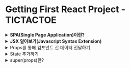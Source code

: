 # Getting First React Project - TICTACTOE

<details>
<summary><strong>SPA(Single Page Application)이란?</strong></summary>

- 현재 App.js 파일의 소스 코드를 변경하면 변경한 부분이 화면에 바로 적용됨
  - 이러한 변화가 어떠한 순서로 실행되고 있는지 알아보면


#### ◇ public/index.html
- div 엘리먼트의 id를 root로 해놓았음
```html
<!DOCTYPE html>
<html lang="en">
  <head>
    <meta charset="utf-8" />
    <link rel="icon" href="%PUBLIC_URL%/favicon.ico" />
    <meta name="viewport" content="width=device-width, initial-scale=1" />
    <meta name="theme-color" content="#000000" />
    <meta
      name="description"
      content="Web site created using create-react-app"
    />
    <link rel="apple-touch-icon" href="%PUBLIC_URL%/logo192.png" />
    <link rel="manifest" href="%PUBLIC_URL%/manifest.json" />
    <title>React App</title>
  </head>
</html>
```

### ◇ src/index.js
- 자바스크립트의 시작점
- 여기서 위의 root id를 가진 div 엘리먼트를 잡아 줌
  - 그래서 엘리먼트 안에서 화면을 꾸밀 수 있게 된다.
```javascript
const root = ReactDOM.createRoot(document.getElementById('root'));
root.render(
    <React.StrictMode>
        <App />
    </React.StrictMode>
)
```
### Single Page Application(SPA)
- 여기서 한 가지 의문점이 생길 수 있다.
- 그것은 index.html 템플릿이 하나면 한 개의 페이지를 만들 때는 괜찮은데 두 개 이상의 페이지를 만들 때는 어떤식으로 해야할까?
- 기존에는 a 페이지를 만들면 a.html b 페이지를 만들면 b.html과 같은 방식으로 만들었다.
  - 이와 같은 방식은 전통적인 웹 사이트를 만들 때 사용하는 Multi Page Application(MPA)이다.
- 하지만 요즘에는 웹 사이트의 전체 페이지를 하나의 페이지에 담아 동적으로 화면을 바꿔가며 표현한다.(Single Page Application; SPA)

### SPA에서 화면 변경은 어떻게 일어나나?
- 전통적인 웹 사이트의 경우 a page에서 b page로 페이지 전환할 때 a.html을 보여주다가 b.html을 보여 주면 됐지만 index.html 밖에 없는 SPA에서는 어떻게 페이지 전환(브라우징)을 해줄까?
  - 이는 HTML 5의 History API를 사용해서 가능하게 만든다.
  - 자바스크립트 영역에서 History API를 이용해서 현재 페이지 내에서 화면 이동이 일어난 것처럼 작동하게 해준다.
  - React-Router-Dom -> History API 사용

### History API
- History.back() : 세션 기록의 바로 뒤 페이지로 이동하는 비동기 메서드로 브라우저의 뒤로 가기를 누르는 것과 같은 효과를 낸다.
- History.forward() : 세션 기록의 바로 앞 페이지를 이동하는 비동기 메서드로 브라우저의 앞으로 가기를 누르는 것과 같은 효과를 낸다.
- History.go() : 특정한 세션 기록으로 이동하게 해 주는 비동기 메서드, 1을 넣어 호출하면 바로 앞 페이지로, -1을 넣어 호출하면 바로 뒤 페이지로 이동한다.
- History.pushState() : 주어진 데이터를 세션 기록 스택에 넣는다. 직렬화 가능한 모든 Javascript 객체를 저장하는 것이 가능하다.
- History.replaceState() : 최근 세션 기록 스택의 내용을 주어진 데이터로 교체한다.

</details>
<details>
<summary><strong>JSX 알아보기(Javascript Syntax Extension)</strong></summary>

- JSX는 자바스크립트의 확장 문법이다. 리액트에서는 이 JSX를 이용해서 화면에서 UI가 보이는 모습을 나타내줍니다.

```javascript
const simple = <h1>Hello World!</h1>;
```
- JSX를 이용하면 UI를 나타낼 때 자바스크립트(logic)와 HTML 구조(markup)를 같이 사용할 수 있기 때문에 기본 UI에 데이터가 변하는 것들이나 이벤트들이 처리되는 부분을 더욱 쉽게 구현할 수 있다.

### 리액트에서 JSX 사용은 의무인가?
- 의무는 아니지만 자바스크립트 안에서 UI 작업을 하는게 매우 편리하기 때문에 React를 사용할 때는 거의 모든 사람이 JSX를 사용한다.

### JSX사용하지 않을 경우 리액트에서 화면을 그리는 방식
- React.createElement API를 사용하여 엘리먼트를 생성한 후(객체가 됨) 이 엘리먼트를 In-Memory에 저장한다. 그리고 ReactDOM.render 함수를 사용하여 실제 웹 브라우저에 그려준다.

### JSX는 createElement를 쉽게 사용하기 위해 사용
- 모든 UI를 만들 때마다 createElement를 사용하여 컴포넌트를 만들 수는 없다. 그러기에 JSX를 사용한 후 그걸 바벨이 다시 createElement로 바꿔 사용한다.

### JSX를 사용 시 주의해야 할 기본적인 규칙
- JSX를 사용하면서 지켜줘야 할 규칙들이 있다.
- 가장 기본적인 것으로 JSX는 컴포넌트에 여러 엘리먼트 요소가 있다면 반드시 부모 요소 하나로 감싸줘야 한다.

```javascript
// 잘못된 코드
function hello() {
    return (
        <div>Hello World!</div>
        <div>Whatr are you doing?</div>
    )
}

// 올바른 코드
function hello() {
    return (
        <div>
            <div>Hello World!</div>
            <div>What are you doing?</div>
        </div>
    )
}
```
</details>

<details>
<summary>Props를 통해 컴포넌트 간 데이터 전달하기</summary>

### Props란?
- Props란 Properties의 줄임말로 상속하는 부모 컴포넌트로부터 자녀 컴포넌트에 데이터 등을 전달하는 방법을 말한다.
- Props는 읽기 전용(immutable)으로 자녀 컴포넌트 입장에서는 변하지 않는다.
  - 변하게 하고자 하면 부모 컴포넌트에서 state를 변경시켜줘야 한다.

- 부모 Board 컴포넌트에서 자식 Square 컴포넌트 prop을 전달
```javascript
// Board.js
renderSquare(i) {
    return <Sqaure value={i}/>
}

// Square.js
export class Square extends Component {
    render() {
        return (
            <button className="square">
                {this.props.value}
            </button>
        )
    }
}
```
</details>

<details>
<summary>State 추가하기</summary>

### React State란 무엇인가?
- 컴포넌트의 랜더링 결과물에 영향을 주는 데이터를 갖고 있는 객체
- State가 변경되면 컴포넌트는 리랜더링(Re-rendering)된다. 
- 또한 State는 컴포넌트 안에서 관리된다.

### Constructor
- constructor(생성자)를 사용하면 인스턴스화된 객체에서 다른 메서드를 호출하기 전에 수행해야 하는 사용자 지정 초기화를 제공할 수 있다.
- 아래 코드를 예시로 들면 클래스를 new를 붙여 (new User("John")) 인스턴스 객체로 생성하면 넘겨받은 인수와 함께 constructor가 먼저 실행된다.
  - 이 때 넘겨받은 인수인 John이 this.name에 할당된다.
```javascript
class User {
  constructor(name) {
    this.name = name;
  }
  sayHi() {
    alert(this.name);
  }
}

let user = new User("John");
user.sayHi();
```

### TicTacToe State 사용해보기
```javascript
export class Square extends Component {
  // State 생성  
  constructor(props) {
    super(props);
    this.state = {
      value:null,
    };
  }
  
  render() {
    return (
      <button className="square" onClick={() => {this.setState({value:'X'})}}> // State 변경하기
        {this.state.value} // State 이용하기
      </button>
    )
  }
}
```
- React 컴포넌트는 생성자에 this.state를 설정하는 것으로 state를 가질 수 있다. 
- this.state는 정의된 React 컴포넌트에 대해 비공개로 간주해야 한다.

> ❗ 주의사항 <br>
> JavaScript 클래스에서 하위 클래스의 생성자를 정의할 때 항상 super를 호출해야 한다. 모든 React 컴포넌트 클래스는 생성자를 가질 때 super(props) 호출 구문부터 작성해야 한다.
</details>

<details>
<summary>super(props)란?</summary>

### 자바스크립트에서 super
- super 키워드는 자식 클래스 내에서 부모 클래스의 생성자를 호출할 때 사용
- super 키워드는 자식 클래스 내에서 부모 클래스의 메소드를 호출할 때 사용

```javascript
class Car {
  constructor(brand) {
    this.carname = brand;
  } // 부모 클래스의 생성자 호출
  present() {
    return "I have a " + this.carname;
  } // 부모 클래스의 메소드 호출
}

class Model extends Car {
  constructor(brand, mod) {
    super(brand);
    this.model = mod;
  }
  show() {
    return super.present() + ', it is a ' + this.model;
  }
}

let myCar = new Model("Ford", "Mustang");
myCar.show();
```

### super 이후에 this 키워드
- 새성자에서는 super 키워드 하나만 사용되거나 this 키워드가 사용되기 전에 호출되어야 한다.

```javascript
class Square extends React.Component {
  constructor(props) {
    super(props);
    this.state = { a: true };
  }
}
```

### super 이후에 this 키워드가 나와야 하는 이유
- 아래 소스 코드와 같이 부모 클래스의 생성자를 호출 하기 전 this.name을 사용하려고 하면 문제가 되기 때문이다.
- React에서 this.state를 생성자에서 정의할 때 super가 먼저와야 하는 이유도 이와 같다.
```javascript
class Person {
  constructor(name) {
    this.name = name;
  }
}

class PolitePerson extends Person {
  constructor(name) {
    this.greatColleagues(); // 여기서 문제가 발생
    super(name);
  }
  greatColleagues() {
    alert("My name is " + this.name + ", nice to meet you!");
  }
}
```

### React에서 Super에 props를 인자로 전달하는 이유
- React.Component 객체가 생성될 때 props 속성을 초기화하기 위해 부모 컴포넌트에게 props를 전달
- 생성자 내부에서도 this.props를 정상적으로 사용할 수 있도록 보장하기 위해

```javascript
class Component {
  constructor(props) {
    this.props = props;
  }
}

class Button1 extends React.Component {
  constructor(props) {
    super(); // 이렇게 사용할 경우
    // react에서 임의로 props를 할당
    // 하지만 constructor 내부에서는 this.props를 사용할 수 없음
    // 때문에 props를 넣어서 사용하는 것이 좋음
    console.log(props);
    console.log(this.props);
  }
}

class Button2 extends React.Component {
  constructor(props) {
    super(props);
    console.log(props);
    console.log(this.props);
  }
}
```
</details>